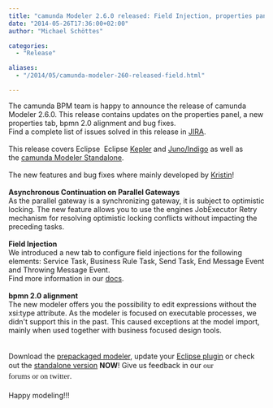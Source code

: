 ```yaml
---
title: "camunda Modeler 2.6.0 released: Field Injection, properties panel and bug fixes"
date: "2014-05-26T17:36:00+02:00"
author: "Michael Schöttes"

categories:
  - "Release"

aliases:
  - "/2014/05/camunda-modeler-260-released-field.html"

---
```


<div dir="ltr" style="text-align: left;" trbidi="on">
The camunda BPM team is happy to announce the release of camunda Modeler 2.6.0. This release contains updates on the properties panel, a new properties tab, bpmn 2.0 alignment and bug fixes.<br />
Find a complete list of issues solved in this release in <a href="https://app.camunda.com/jira/secure/ReleaseNote.jspa?projectId=10230&amp;version=13192">JIRA</a>.<br />
<br />
This release covers Eclipse&nbsp;&nbsp;Eclipse&nbsp;<a href="http://camunda.org/release/camunda-modeler/update-sites/kepler/latest/site/">Kepler</a>&nbsp;and&nbsp;<a href="http://camunda.org/release/camunda-modeler/update-sites/latest/site/">Juno/Indigo</a>&nbsp;as well as the&nbsp;<a href="http://camunda.org/bpmn/tool/">camunda Modeler Standalone</a>.<br />
<a name='more'></a><br />
The new features and bug fixes where mainly developed by&nbsp;<a href="http://camunda.org/community/team.html#kristin-details">Kristin</a>!<br />
<br />
<b>Asynchronous Continuation on Parallel Gateways</b><br />
As the parallel gateway is a synchronizing gateway, it is subject to optimistic locking. The new feature allows you to use the engines JobExecutor Retry mechanism for resolving optimistic locking conflicts without impacting the preceding tasks.<br />
<br />
<b>Field Injection</b><br />
We introduced a new tab to configure field injections for the following elements: Service Task, Business Rule Task, Send Task, End Message Event and Throwing Message Event.<br />
Find more information in our <a href="http://docs.camunda.org/latest/guides/user-guide/#process-engine-delegation-code-field-injection">docs</a>.<br />
<br />
<b>bpmn 2.0 alignment</b><br />
The new modeler offers you the possibility to edit expressions without the xsi:type attribute. As the modeler is focused on executable processes, we didn't support this in the past. This caused exceptions at the model import, mainly when used together with business focused design tools.<br />
<br />
<br />
Download the <a href="http://camunda.org/release/camunda-modeler/kepler/camunda-modeler-kepler-latest.zip">prepackaged modeler</a>, update your <a href="http://camunda.org/download/modeler/">Eclipse plugin</a> or check out the <a href="http://camunda.org/bpmn/tool/">standalone version</a> <b>NOW</b>! Give us feedback in our&nbsp;<a href="https://groups.google.com/forum/?fromgroups#!forum/camunda-bpm-users" style="background-color: white; font-family: 'Times New Roman', Times, FreeSerif, serif; font-size: 15px; line-height: 21.559999465942383px; text-decoration: none;">our forums</a><span style="background-color: white; font-family: 'Times New Roman', Times, FreeSerif, serif; font-size: 15px; line-height: 21.559999465942383px;">&nbsp;or&nbsp;on&nbsp;</span><a href="https://twitter.com/camundaBPM" style="background-color: white; font-family: 'Times New Roman', Times, FreeSerif, serif; font-size: 15px; line-height: 21.559999465942383px; text-decoration: none;">twitter</a>.<br />
<br />
Happy modeling!!!&nbsp;</div>